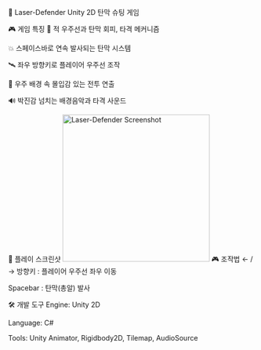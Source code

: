 🚀 Laser-Defender
Unity 2D 탄막 슈팅 게임

🎮 게임 특징
👾 적 우주선과 탄막 회피, 타격 메커니즘

💥 스페이스바로 연속 발사되는 탄막 시스템

🛰️ 좌우 방향키로 플레이어 우주선 조작

🌌 우주 배경 속 몰입감 있는 전투 연출

🔊 박진감 넘치는 배경음악과 타격 사운드

📸 플레이 스크린샷
<img src="226bb58c-7914-41bb-8d62-5146128aae53.png" alt="Laser-Defender Screenshot" width="300"/>
🎮 조작법
← / → 방향키 : 플레이어 우주선 좌우 이동

Spacebar : 탄막(총알) 발사

🛠️ 개발 도구
Engine: Unity 2D

Language: C#

Tools: Unity Animator, Rigidbody2D, Tilemap, AudioSource
